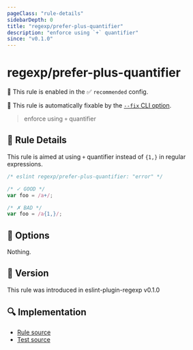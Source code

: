 ```yaml
---
pageClass: "rule-details"
sidebarDepth: 0
title: "regexp/prefer-plus-quantifier"
description: "enforce using `+` quantifier"
since: "v0.1.0"
---
```

# regexp/prefer-plus-quantifier

💼 This rule is enabled in the ✅ `recommended` config.

🔧 This rule is automatically fixable by the [`--fix` CLI option](https://eslint.org/docs/latest/user-guide/command-line-interface#--fix).

<!-- end auto-generated rule header -->

> enforce using `+` quantifier

## :book: Rule Details

This rule is aimed at using `+` quantifier instead of `{1,}` in regular expressions.

<eslint-code-block fix>

```js
/* eslint regexp/prefer-plus-quantifier: "error" */

/* ✓ GOOD */
var foo = /a+/;

/* ✗ BAD */
var foo = /a{1,}/;
```

</eslint-code-block>

## :wrench: Options

Nothing.

## :rocket: Version

This rule was introduced in eslint-plugin-regexp v0.1.0

## :mag: Implementation

- [Rule source](https://github.com/ota-meshi/eslint-plugin-regexp/blob/master/lib/rules/prefer-plus-quantifier.ts)
- [Test source](https://github.com/ota-meshi/eslint-plugin-regexp/blob/master/tests/lib/rules/prefer-plus-quantifier.ts)
